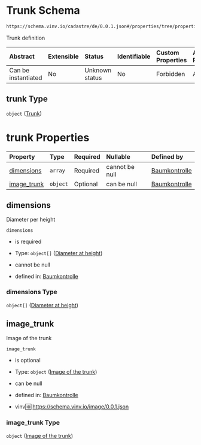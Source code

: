 # Trunk Schema

```txt
https://schema.vinv.io/cadastre/de/0.0.1.json#/properties/tree/properties/trunk
```

Trunk definition

| Abstract            | Extensible | Status         | Identifiable | Custom Properties | Additional Properties | Access Restrictions | Defined In                                                                                                                 |
| :------------------ | :--------- | :------------- | :----------- | :---------------- | :-------------------- | :------------------ | :------------------------------------------------------------------------------------------------------------------------- |
| Can be instantiated | No         | Unknown status | No           | Forbidden         | Allowed               | none                | [dereferenced.doc.json\*](../../../../../../vinv-schemas/vinv-tree/out/0.0.1/dereferenced.doc.json "open original schema") |

## trunk Type

`object` ([Trunk](dereferenced-properties-baum-daten-properties-trunk.md))

# trunk Properties

| Property                     | Type     | Required | Nullable       | Defined by                                                                                                                                                                                                     |
| :--------------------------- | :------- | :------- | :------------- | :------------------------------------------------------------------------------------------------------------------------------------------------------------------------------------------------------------- |
| [dimensions](#dimensions)    | `array`  | Required | cannot be null | [Baumkontrolle](dereferenced-properties-baum-daten-properties-trunk-properties-trunk-dimensions.md "https://schema.vinv.io/cadastre/de/0.0.1.json#/properties/tree/properties/trunk/properties/dimensions")    |
| [image\_trunk](#image_trunk) | `object` | Optional | can be null    | [Baumkontrolle](dereferenced-properties-baum-daten-properties-trunk-properties-image-of-the-trunk.md "https://schema.vinv.io/cadastre/de/0.0.1.json#/properties/tree/properties/trunk/properties/image_trunk") |

## dimensions

Diameter per height

`dimensions`

*   is required

*   Type: `object[]` ([Diameter at height](dereferenced-properties-baum-daten-properties-trunk-properties-trunk-dimensions-diameter-at-height.md))

*   cannot be null

*   defined in: [Baumkontrolle](dereferenced-properties-baum-daten-properties-trunk-properties-trunk-dimensions.md "https://schema.vinv.io/cadastre/de/0.0.1.json#/properties/tree/properties/trunk/properties/dimensions")

### dimensions Type

`object[]` ([Diameter at height](dereferenced-properties-baum-daten-properties-trunk-properties-trunk-dimensions-diameter-at-height.md))

## image\_trunk

Image of the trunk

`image_trunk`

*   is optional

*   Type: `object` ([Image of the trunk](dereferenced-properties-baum-daten-properties-trunk-properties-image-of-the-trunk.md))

*   can be null

*   defined in: [Baumkontrolle](dereferenced-properties-baum-daten-properties-trunk-properties-image-of-the-trunk.md "https://schema.vinv.io/cadastre/de/0.0.1.json#/properties/tree/properties/trunk/properties/image_trunk")

*   vinv:id: https://schema.vinv.io/image/0.0.1.json

### image\_trunk Type

`object` ([Image of the trunk](dereferenced-properties-baum-daten-properties-trunk-properties-image-of-the-trunk.md))
